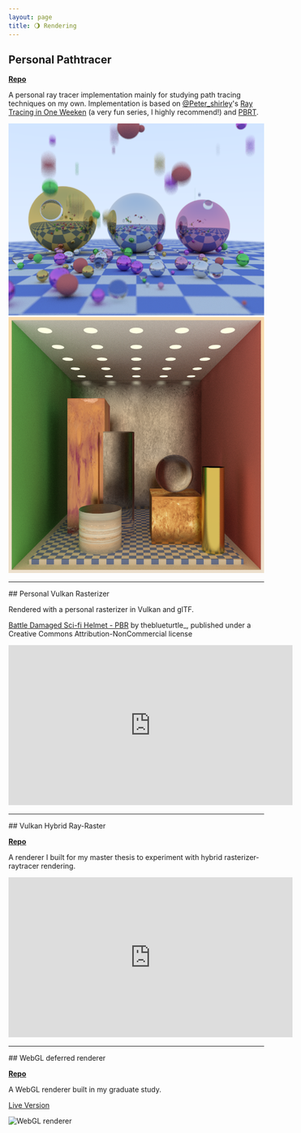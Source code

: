 ```yaml
---
layout: page
title: 🌖 Rendering
---
```


## Personal Pathtracer

[**Repo** <i class="fab fa-github fa-lg icon"></i>](https://github.com/trungtle/Ray-tracer)

A personal ray tracer implementation mainly for studying path tracing techniques on my own. Implementation is based on [@Peter_shirley](https://twitter.com/Peter_shirley)'s [Ray Tracing in One Weeken](https://raytracing.github.io/) (a very fun series, I highly recommend!) and [PBRT](https://pbrt.org/).

<img src="https://github.com/trungtle/Ray-tracer/raw/master/images/checker_texture.png" alt="Ray traced spheres">

<img src="https://raw.githubusercontent.com/trungtle/Ray-tracer/master/images/cornellbox_800.png" alt ="Assorted ray traced objects">

<hr/>
## Personal Vulkan Rasterizer

Rendered with a personal rasterizer in Vulkan and glTF.

[Battle Damaged Sci-fi Helmet - PBR](https://sketchfab.com/models/b81008d513954189a063ff901f7abfe4) by theblueturtle_, published under a Creative Commons Attribution-NonCommercial license

<iframe width="560" height="315" src="https://www.youtube.com/embed/mhXJXRPN3K4" frameborder="0" allow="accelerometer; autoplay; clipboard-write; encrypted-media; gyroscope; picture-in-picture" allowfullscreen></iframe>

<hr/>
## Vulkan Hybrid Ray-Raster

[**Repo** <i class="fab fa-github fa-lg icon"></i>](https://github.com/trungtle/TLVulkanRenderer)

A renderer I built for my master thesis to experiment with hybrid rasterizer-raytracer rendering.

<iframe width="560" height="315" src="https://www.youtube.com/embed/hqJjxkHS-l8" frameborder="0" allow="accelerometer; autoplay; clipboard-write; encrypted-media; gyroscope; picture-in-picture" allowfullscreen></iframe>

<hr/>
## WebGL deferred renderer

[**Repo** <i class="fab fa-github fa-lg icon"></i>](https://github.com/trungtle/Project5-WebGL-Deferred-Shading-with-glTF)

A WebGL renderer built in my graduate study.

[Live Version](http://www.trungtuanle.com/Project5-WebGL-Deferred-Shading-with-glTF/)

<img src="https://github.com/trungtle/Project5-WebGL-Deferred-Shading-with-glTF/raw/master/img/100_lights.gif" alt="WebGL renderer">
